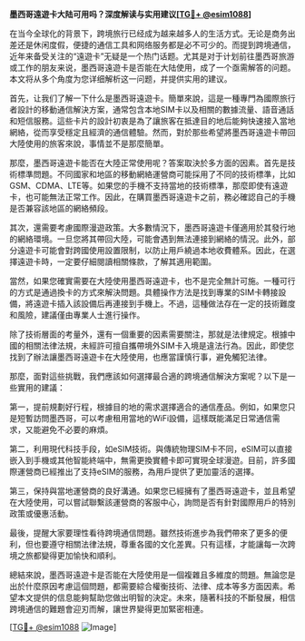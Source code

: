 **墨西哥遠遊卡大陆可用吗？深度解读与实用建议[[TG💪+ @esim1088](https://t.me/s/esim1088)]**

在当今全球化的背景下，跨境旅行已经成为越来越多人的生活方式。无论是商务出差还是休闲度假，便捷的通信工具和网络服务都是必不可少的。而提到跨境通信，近年来备受关注的“遠遊卡”无疑是一个热门话题。尤其是对于计划前往墨西哥旅游或工作的朋友来说，墨西哥遠遊卡是否能在大陆使用，成了一个亟需解答的问题。本文将从多个角度为您详细解析这一问题，并提供实用的建议。

首先，让我们了解一下什么是墨西哥遠遊卡。簡單來說，這是一種專門為國際旅行者設計的移動通信解決方案，通常包含本地SIM卡以及相關的數據流量、語音通話和短信服務。這些卡片的設計初衷是為了讓旅客在抵達目的地后能夠快速接入當地網絡，從而享受穩定且經濟的通信體驗。然而，對於那些希望將墨西哥遠遊卡帶回大陸使用的旅客來說，事情並不是那麼簡單。

那麼，墨西哥遠遊卡能否在大陸正常使用呢？答案取決於多方面的因素。首先是技術標準問題。不同國家和地區的移動網絡運營商可能採用了不同的技術標準，比如GSM、CDMA、LTE等。如果您的手機不支持當地的技術標準，那麼即使有遠遊卡，也可能無法正常工作。因此，在購買墨西哥遠遊卡之前，務必確認自己的手機是否兼容該地區的網絡頻段。

其次，還需要考慮國際漫遊政策。大多數情況下，墨西哥遠遊卡僅適用於其發行地的網絡環境。一旦您將其帶回大陸，可能會遇到無法連接到網絡的情況。此外，部分遠遊卡可能會對跨國使用設置限制，以防止用戶繞過本地收費體系。因此，在選擇遠遊卡時，一定要仔細閱讀相關條款，了解其適用範圍。

當然，如果您確實需要在大陸使用墨西哥遠遊卡，也不是完全無計可施。一種可行的方式是通過換卡的方式來解決問題。具體操作方法是找到專業的SIM卡轉接設備，將遠遊卡插入該設備后再連接到手機上。不過，這種做法存在一定的技術難度和風險，建議僅由專業人士進行操作。

除了技術層面的考量外，還有一個重要的因素需要關注，那就是法律規定。根據中國的相關法律法規，未經許可擅自攜帶境外SIM卡入境是違法行為。因此，即使您找到了辦法讓墨西哥遠遊卡在大陸使用，也應當謹慎行事，避免觸犯法律。

那麼，面對這些挑戰，我們應該如何選擇最合適的跨境通信解決方案呢？以下是一些實用的建議：

第一，提前規劃好行程，根據目的地的需求選擇適合的通信產品。例如，如果您只是短暫訪問墨西哥，可以考慮租用當地的WiFi設備，這樣既能滿足日常通信需求，又能避免不必要的麻煩。

第二，利用現代科技手段，如eSIM技術。與傳統物理SIM卡不同，eSIM可以直接嵌入到手機或其他智能終端中，無需更換實體卡即可實現全球漫遊。目前，許多國際運營商已經推出了支持eSIM的服務，為用戶提供了更加靈活的選擇。

第三，保持與當地運營商的良好溝通。如果您已經擁有了墨西哥遠遊卡，並且希望在大陸使用，可以嘗試聯繫該運營商的客服中心，詢問是否有針對國際用戶的特別政策或優惠活動。

最後，提醒大家要理性看待跨境通信問題。雖然技術進步為我們帶來了更多的便利，但也要遵守相關法律法規，尊重各國的文化差異。只有這樣，才能讓每一次跨境之旅都變得更加愉快和順利。

總結來說，墨西哥遠遊卡是否能在大陸使用是一個複雜且多維度的問題。無論您是出於什麼原因考慮這個問題，都需要綜合權衡技術、法律、成本等多方面因素。希望本文提供的信息能夠幫助您做出明智的決定。未來，隨著科技的不斷發展，相信跨境通信的難題會迎刃而解，讓世界變得更加緊密相連。

[[TG💪+ @esim1088](https://t.me/s/esim1088) ![Image](https://i.postimg.cc/4NQfJmqS/Snipaste-2025-05-13-00-14-12.png)]